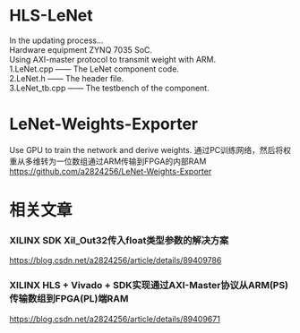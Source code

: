 # HLS-LeNet
In the updating process...<br>
Hardware equipment ZYNQ 7035 SoC.<br>
Using AXI-master protocol to transmit weight with ARM.<br>
1.LeNet.cpp     —— The LeNet component code.<br>
2.LeNet.h       —— The header file.<br>
3.LeNet_tb.cpp  —— The testbench of the component.<br>

# LeNet-Weights-Exporter
Use GPU to train the network and derive weights.
通过PC训练网络，然后将权重从多维转为一位数组通过ARM传输到FPGA的内部RAM
https://github.com/a2824256/LeNet-Weights-Exporter

# 相关文章
### XILINX SDK Xil_Out32传入float类型参数的解决方案
https://blog.csdn.net/a2824256/article/details/89409786

### XILINX HLS + Vivado + SDK实现通过AXI-Master协议从ARM(PS)传输数组到FPGA(PL)端RAM
https://blog.csdn.net/a2824256/article/details/89409671

